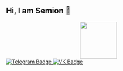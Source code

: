 ## Hi, I am Semion 👋

<div id="header" align="center">
  <img src="https://i.giphy.com/media/v1.Y2lkPTc5MGI3NjExMGZ5a2Q4MmJocXQ1NWpra2FxcjFwdTByenE1MGRkc2phejhsODZqaiZlcD12MV9pbnRlcm5hbF9naWZfYnlfaWQmY3Q9Zw/p4NLw3I4U0idi/giphy.gif" width="100"/>
</div>
<div id="badges">
  <a href="https://t.me/semenshakhray">
  <img src="https://img.shields.io/badge/Telegram-blue?style=for-the-badge&logo=telegram&logoColor=white" alt="Telegram Badge"/>
    </a>
   <a href="https://vk.com/semen995">
  <img src="https://img.shields.io/badge/VK-blue?style=for-the-badge&logo=VK&logoColor=white" alt="VK Badge"/>
</div>
<!--
**SemenShakhray/SemenShakhray** is a ✨ _special_ ✨ repository because its `README.md` (this file) appears on your GitHub profile.

Here are some ideas to get you started:

- 🔭 I’m currently working on ...
- 🌱 I’m currently learning ...
- 👯 I’m looking to collaborate on ...
- 🤔 I’m looking for help with ...
- 💬 Ask me about ...
- 📫 How to reach me: ...
- 😄 Pronouns: ...
- ⚡ Fun fact: ...
-->
